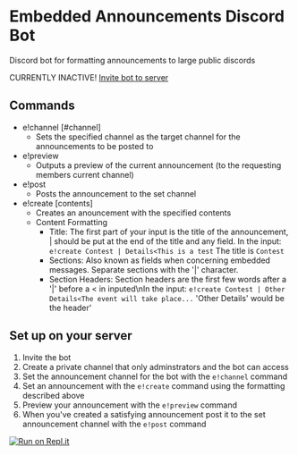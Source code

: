 # Embedded Announcements Discord Bot
Discord bot for formatting announcements to large public discords

CURRENTLY INACTIVE!
[Invite bot to server](https://discordapp.com/oauth2/authorize?client_id=562863006946689024&permissions=518208&scope=bot)

## Commands
- e!channel [#channel]
    - Sets the specified channel as the target channel for the announcements to be posted to
- e!preview
    - Outputs a preview of the current announcement (to the requesting members current channel)
- e!post
    - Posts the announcement to the set channel
- e!create [contents]
    - Creates an anouncement with the specified contents
    - Content Formatting
        - Title: The first part of your input is the title of the announcement, | should be put at the end of the title and any field. In the input: `e!create Contest | Details<This is a test` The title is `Contest`
        - Sections: Also known as fields when concerning embedded messages.  Separate sections with the '|' character.
        - Section Headers: Section headers are the first few words after a '|' before a < in inputed\nIn the input: `e!create Contest | Other Details<The event will take place...` 'Other Details' would be the header'

## Set up on your server
1. Invite the bot
2. Create a private channel that only adminstrators and the bot can access
3. Set the announcement channel for the bot with the `e!channel` command
4. Set an announcement with the `e!create` command using the formatting described above
5. Preview your announcement with the `e!preview` command
6. When you've created a satisfying announcement post it to the set announcement channel with the `e!post` command
        
[![Run on Repl.it](https://repl.it/badge/github/coffincw/embedded-announcements)](https://repl.it/github/coffincw/embedded-announcements)